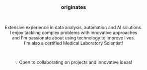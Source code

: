 <br>

### <h3 align="center">originates</h3>
<br>

<p align="center">Extensive experience in data analysis, automation and AI solutions.<br>I enjoy tackling complex problems with innovative approaches<br>and I'm passionate about using technology to improve lives.<br>I'm also a certified Medical Laboratory Scientist!</p><br><p align="center">💡 Open to collaborating on projects and innovative ideas!</p><br><br>
